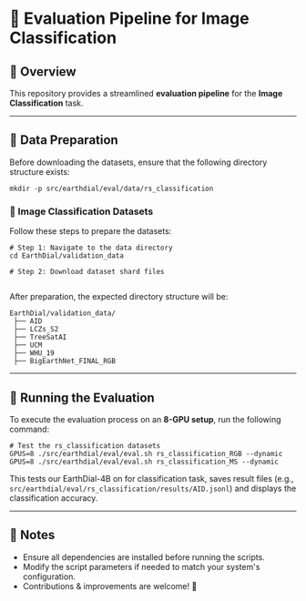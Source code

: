 # 📌 Evaluation Pipeline for Image Classification

## 🌟 Overview
This repository provides a streamlined **evaluation pipeline** for the **Image Classification** task.

---

## 📂 Data Preparation

Before downloading the datasets, ensure that the following directory structure exists:

```shell
mkdir -p src/earthdial/eval/data/rs_classification
```

### 📸 Image Classification Datasets
Follow these steps to prepare the datasets:

```shell
# Step 1: Navigate to the data directory
cd EarthDial/validation_data

# Step 2: Download dataset shard files


```

After preparation, the expected directory structure will be:

```shell
EarthDial/validation_data/
 ├── AID
 ├── LCZs_S2
 ├── TreeSatAI
 ├── UCM
 ├── WHU_19 
 ├── BigEarthNet_FINAL_RGB
```

---

## 🚀 Running the Evaluation

To execute the evaluation process on an **8-GPU setup**, run the following command:

```shell
# Test the rs_classification datasets
GPUS=8 ./src/earthdial/eval/eval.sh rs_classification_RGB --dynamic
GPUS=8 ./src/earthdial/eval/eval.sh rs_classification_MS --dynamic
```

This tests our EarthDial-4B on for classification task, saves result files (e.g., `src/earthdial/eval/rs_classification/results/AID.jsonl`) and displays the classification accuracy.

---

## 📌 Notes
- Ensure all dependencies are installed before running the scripts.
- Modify the script parameters if needed to match your system's configuration.
- Contributions & improvements are welcome! 🚀

